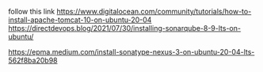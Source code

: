 follow this link https://www.digitalocean.com/community/tutorials/how-to-install-apache-tomcat-10-on-ubuntu-20-04
https://directdevops.blog/2021/07/30/installing-sonarqube-8-9-lts-on-ubuntu/

https://epma.medium.com/install-sonatype-nexus-3-on-ubuntu-20-04-lts-562f8ba20b98
